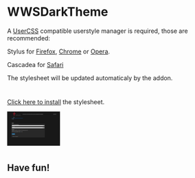 # WWSDarkTheme
A [UserCSS](https://github.com/openstyles/stylus/wiki/UserCSS) compatible userstyle manager is required, those are recommended:

Stylus for [Firefox](https://addons.mozilla.org/en-US/firefox/addon/styl-us/), [Chrome](https://chrome.google.com/webstore/detail/stylus/clngdbkpkpeebahjckkjfobafhncgmne) or [Opera](https://addons.opera.com/en-gb/extensions/details/stylus/).

Cascadea for [Safari](https://cascadea.app/)

The stylesheet will be updated automaticaly by the addon.
#

[Click here to install](https://raw.githubusercontent.com/carldamke/WWSDarkTheme/master/schulportal-erz-pb-dark.user.css) the stylesheet.

<img align="center" src="https://raw.githubusercontent.com/carldamke/WWSDarkTheme/master/img/screenshot.jpg" height="80" title="Click to enlarge"></img>
#

## Have fun!
